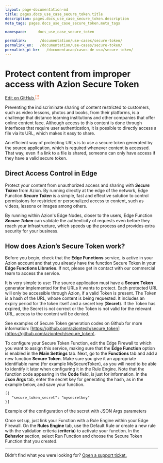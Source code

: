 ```yaml
---
layout: page-documentation-md
title: pages.docs_use_case_secure_token.title
description: pages.docs_use_case_secure_token.description
meta_tags: pages.docs_use_case_secure_token.meta_tags

namespace:     docs_use_case_secure_token

permalink:      /documentation/use-cases/secure-token/
permalink_en:   /documentation/use-cases/secure-token/
permalink_pt-br:   /documentacao/casos-de-uso/secure-token/
---
```

# Protect content from improper access with **Azion Secure Token**

[Edit on GitHub <svg width="14" height="14" xmlns="http://www.w3.org/2000/svg"><g fill="none" stroke="#F3652B"><path d="M4.81.71H.672v11.43H12.1V8.001" stroke-width=".8"/><path d="M6.87.786h5.155V5.94M6.31 6.5L12.026.786"/></g></svg>](https://github.com/aziontech/docs_en/edit/master/use-cases/secure-token/index.md)

Preventing the indiscriminate sharing of content restricted to customers, such as video lessons, photos and books, from their platforms, is a challenge that distance learning institutions and other companies that offer online content face. Although access to this content is done through interfaces that require user authentication, it is possible to directly access a file via its URL, which makes it easy to share.

An efficient way of protecting URLs is to use a secure token generated by the source application, which is required whenever content is accessed. That way, even if a link to a file is shared, someone can only have access if they have a valid secure token.

## Direct Access Control in Edge

Protect your content from unauthorized access and sharing with **_Secure Token_** from Azion. By running directly at the edge of the network, Edge Function **_Secure Token_** is a simple, fast and effective solution to control permissions for restricted or personalized access to content, such as videos, lessons or images among others. 

By running within Azion's Edge Nodes, closer to the users, Edge Function **_Secure Token_** can validate the authenticity of requests even before they reach your infrastructure, which speeds up the process and provides extra security for your business.

## How does Azion’s Secure Token work?

Before you begin, check that the **Edge Functions** service, is active in your Azion account and that you already have the function Secure Token in your **Edge Functions Libraries**. If not, please get in contact with our commercial team to access the service.

It is very simple to use: The source application must have a **Secure Token** generator implemented for the URLs it wants to protect. Each protected URL will only be accessible through Azion, if a valid Token is present. The Token is a hash of the URL, whose content is being requested. It includes an expiry period for the token itself and a secret key (**Secret**). If the Token has expired, the Secret is not correct or the Token is not valid for the relevant URL, access to the content will be denied.

See examples of Secure Token generation codes on Github for more information: [https://github.com/aziontech/secure_token](https://github.com/aziontech/secure_token).

To configure your Secure Token Function, edit the Edge Firewall to which you want to assign this service, making sure that the **Edge Function** option is enabled in the **Main Settings** tab. Next, go to the **Functions** tab and add a new function **Secure Token**. Make sure you give it an appropriate identifiable name (for example MySecureToken), as you will need to be able to identify it later when configuring it in the Rule Engine. Note that the function code appearing in the **Code** field, is just for information. In the **Json Args** tab, enter the secret key for generating the hash, as in the example below, and save your function.

~~~
[{
   "secure_token_secret": "mysecretkey"
}]
~~~
Example of the configuration of the secret with JSON Args parameters

Once set up, just link your Function with a Rule Engine within your Edge Firewall. On the **Rules Engine** tab, use the Default Rule or create a new rule with the validation criteria (**criteria**) to activate your function. In the **Behavior** section, select Run Function and choose the Secure Token Function that you created.

---

Didn’t find what you were looking for? [Open a support ticket.](https://tickets.azion.com/)
